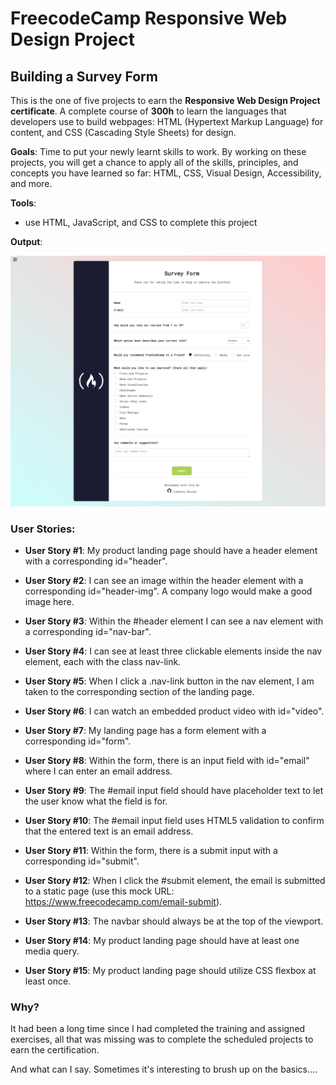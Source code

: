 # FreecodeCamp Responsive Web Design Project

## Building a Survey Form

This is the one of five projects to earn the **Responsive Web Design Project certificate**.
A complete course of **300h** to learn the languages that developers use to build webpages: HTML (Hypertext Markup Language) for content, and CSS (Cascading Style Sheets) for design.

**Goals**:
Time to put your newly learnt skills to work. By working on these projects, you will get a chance to apply all of the skills, principles, and concepts you have learned so far: HTML, CSS, Visual Design, Accessibility, and more.

**Tools**:

- use HTML, JavaScript, and CSS to complete this project

**Output**:

![alt text](https://github.com/lanzoninicola/fcc-survey-form/blob/master/assets/images/output.png?raw=true)

### User Stories:

- **User Story #1**: My product landing page should have a header element with a corresponding id="header".

- **User Story #2**: I can see an image within the header element with a corresponding id="header-img". A company logo would make a good image here.

- **User Story #3**: Within the #header element I can see a nav element with a corresponding id="nav-bar".

- **User Story #4**: I can see at least three clickable elements inside the nav element, each with the class nav-link.

- **User Story #5**: When I click a .nav-link button in the nav element, I am taken to the corresponding section of the landing page.

- **User Story #6**: I can watch an embedded product video with id="video".

- **User Story #7**: My landing page has a form element with a corresponding id="form".

- **User Story #8**: Within the form, there is an input field with id="email" where I can enter an email address.

- **User Story #9**: The #email input field should have placeholder text to let the user know what the field is for.

- **User Story #10**: The #email input field uses HTML5 validation to confirm that the entered text is an email address.

- **User Story #11**: Within the form, there is a submit input with a corresponding id="submit".

- **User Story #12**: When I click the #submit element, the email is submitted to a static page (use this mock URL: https://www.freecodecamp.com/email-submit).

- **User Story #13**: The navbar should always be at the top of the viewport.

- **User Story #14**: My product landing page should have at least one media query.

- **User Story #15**: My product landing page should utilize CSS flexbox at least once.

### Why?

It had been a long time since I had completed the training and assigned exercises, all that was missing was to complete the scheduled projects to earn the certification.

And what can I say. Sometimes it's interesting to brush up on the basics....
